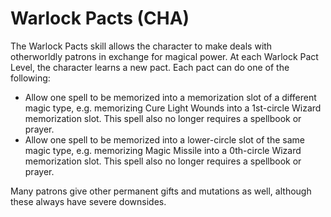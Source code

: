 # Warlock Pacts (CHA)

The Warlock Pacts skill allows the character to make deals with otherworldly patrons in exchange for magical power. At each Warlock Pact Level, the character learns a new pact. Each pact can do one of the following:

- Allow one spell to be memorized into a memorization slot of a different magic type, e.g. memorizing Cure Light Wounds into a 1st-circle Wizard memorization slot. This spell also no longer requires a spellbook or prayer.
- Allow one spell to be memorized into a lower-circle slot of the same magic type, e.g. memorizing Magic Missile into a 0th-circle Wizard memorization slot. This spell also no longer requires a spellbook or prayer.

Many patrons give other permanent gifts and mutations as well, although these always have severe downsides.